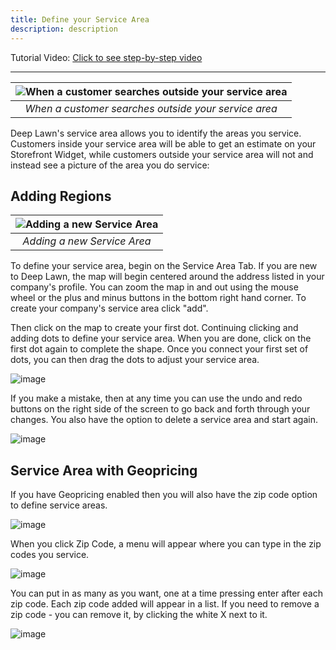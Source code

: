 ```yaml
---
title: Define your Service Area
description: description
---
```


Tutorial Video: [Click to see step-by-step video](https://www.youtube.com/watch?v=X5SvxXSX68c)

---
| ![When a customer searches outside your service area](https://i.imgur.com/blKhOnJ.png) | 
|:--:| 
| *When a customer searches outside your service area* |

Deep Lawn's service area allows you to identify the areas you service. Customers inside your service area will be able to get an estimate on your Storefront Widget, while customers outside your service area will not and instead see a picture of the area you do service:


## Adding Regions

| ![Adding a new Service Area](https://i.imgur.com/DwsDuob.png) | 
|:--:| 
| *Adding a new Service Area* |

To define your service area, begin on the Service Area Tab. If you are new to Deep Lawn, the map will begin centered around the address listed in your company's profile. You can zoom the map in and out using the mouse wheel or the plus and minus buttons in the bottom right hand corner. To create your company's service area click  "add".

Then click on the map to create your first dot. Continuing clicking and adding dots to define your service area. When you are done, click on the first dot again to complete the shape. Once you connect your first set of dots, you can then drag the dots to adjust your service area. 

![image](https://i.imgur.com/Mqb8N0g.png)

If you make a mistake, then at any time you can use the undo and redo buttons on the right side of the screen to go back and forth through your changes. You also have the option to delete a service area and start again.

![image](https://i.imgur.com/xRTts2V.png)

## Service Area with Geopricing

If you have Geopricing enabled then you will also have the zip code option to define service areas. 

![image](https://i.imgur.com/AWi5c2s.png)

When you click Zip Code, a menu will appear where you can type in the zip codes you service. 

![image](https://i.imgur.com/udp1RZS.png)

You can put in as many as you want, one at a time pressing enter after each zip code. Each zip code added will appear in a list. If  you need to remove a zip code - you can remove it, by clicking the white X next to it.

![image](https://i.imgur.com/99DaEZf.png)
